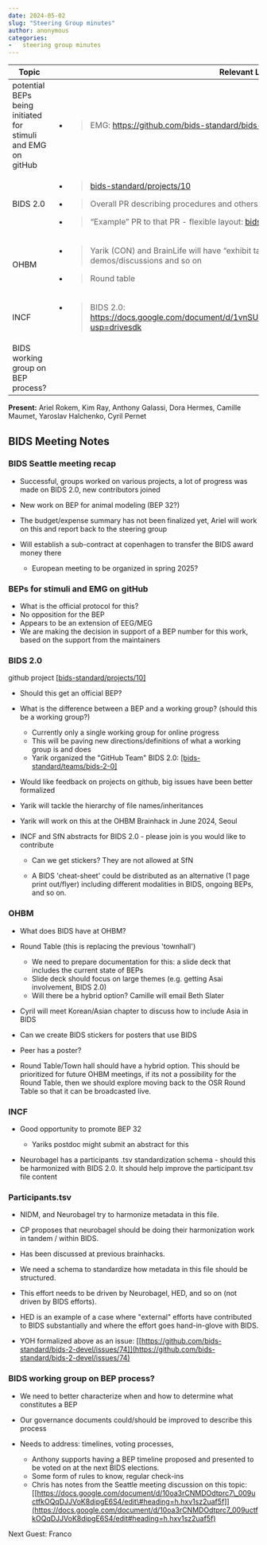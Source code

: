 ```yaml
---
date: 2024-05-02
slug: "Steering Group minutes"
author: anonymous
categories:
-   steering group minutes
---
```


<!-- more -->

<table>
 <thead>
  <tr class="header">
   <th>
    <strong>
     Topic
    </strong>
   </th>
   <th>
    <strong>
     Relevant Links and to do
    </strong>
   </th>
  </tr>
 </thead>
 <tbody>
  <tr class="odd">
   <td>
    potential BEPs being initiated for stimuli and EMG on gitHub
   </td>
   <td>
    <ul>
     <li>
      <blockquote>
       <p>
        EMG:
        <a href="https://github.com/bids-standard/bids-specification/issues/1371">
         <span class="underline">
          https://github.com/bids-standard/bids-specification/issues/1371
         </span>
        </a>
       </p>
      </blockquote>
     </li>
    </ul>
   </td>
  </tr>
  <tr class="even">
   <td>
    BIDS 2.0
   </td>
   <td>
    <ul>
     <li>
      <blockquote>
       <p>
        <a href="https://github.com/orgs/bids-standard/projects/10">
         <span class="underline">
          bids-standard/projects/10
         </span>
        </a>
       </p>
      </blockquote>
     </li>
     <li>
      <blockquote>
       <p>
        Overall PR describing procedures and others:
        <a href="https://github.com/bids-standard/bids-specification/pull/1775">
         <span class="underline">
          bids-specification/pull/1775
         </span>
        </a>
       </p>
      </blockquote>
     </li>
     <li>
      <blockquote>
       <p>
        “Example” PR to that PR - flexible layout:
        <a href="https://github.com/bids-standard/bids-specification/pull/1809">
         <span class="underline">
          bids-specification/pull/1809
         </span>
        </a>
       </p>
      </blockquote>
     </li>
    </ul>
   </td>
  </tr>
  <tr class="odd">
   <td>
    OHBM
   </td>
   <td>
    <ul>
     <li>
      <blockquote>
       <p>
        Yarik (CON) and BrainLife will have “exhibit tables” – could schedule some BIDS related demos/discussions and so on
       </p>
      </blockquote>
     </li>
     <li>
      <blockquote>
       <p>
        Round table
       </p>
      </blockquote>
     </li>
    </ul>
   </td>
  </tr>
  <tr class="even">
   <td>
    INCF
   </td>
   <td>
    <ul>
     <li>
      <blockquote>
       <p>
        BIDS 2.0:
        <a href="https://docs.google.com/document/d/1vnSUFqO7WbZYg0BUiOmHgGrXHBtvB5L6mBdjz6W1XBY/edit?usp=drivesdk">
         <span class="underline">
          https://docs.google.com/document/d/1vnSUFqO7WbZYg0BUiOmHgGrXHBtvB5L6mBdjz6W1XBY/edit?usp=drivesdk
         </span>
        </a>
       </p>
      </blockquote>
     </li>
    </ul>
   </td>
  </tr>
  <tr class="odd">
   <td>
    BIDS working group on BEP process?
   </td>
   <td>
   </td>
  </tr>
 </tbody>
</table>

**Present:** Ariel Rokem, Kim Ray, Anthony Galassi, Dora Hermes, Camille
Maumet, Yaroslav Halchenko, Cyril Pernet

## BIDS Meeting Notes

### BIDS Seattle meeting recap

-   Successful, groups worked on various projects, a lot of progress was made on BIDS 2.0, new contributors joined

-   New work on BEP for animal modeling (BEP 32?)

-   The budget/expense summary has not been finalized yet, Ariel will work on this and report back to the steering group

-   Will establish a sub-contract at copenhagen to transfer the BIDS award money there

    -   European meeting to be organized in spring 2025?

### BEPs for stimuli and EMG on gitHub

-   What is the official protocol for this?
-   No opposition for the BEP
-   Appears to be an extension of EEG/MEG
-   We are making the decision in support of a BEP number for this work, based on the support from the maintainers

### BIDS 2.0

github project [[bids-standard/projects/10]](https://github.com/orgs/bids-standard/projects/10)

-   Should this get an official BEP?

-   What is the difference between a BEP and a working group? (should this be a working group?)

    -   Currently only a single working group for online progress
    -   This will be paving new directions/definitions of what a working group is and does
    -   Yarik organized the "GitHub Team" BIDS 2.0: [[bids-standard/teams/bids-2-0]](https://github.com/orgs/bids-standard/teams/bids-2-0)

-   Would like feedback on projects on github, big issues have been better formalized

-   Yarik will tackle the hierarchy of file names/inheritances

-   Yarik will work on this at the OHBM Brainhack in June 2024, Seoul

-   INCF and SfN abstracts for BIDS 2.0 - please join is you would like to contribute

    -   Can we get stickers? They are not allowed at SfN

    -   A BIDS 'cheat-sheet' could be distributed as an alternative (1 page print out/flyer)
        including different modalities in BIDS, ongoing BEPs, and so on.

### OHBM

-   What does BIDS have at OHBM?

-   Round Table (this is replacing the previous 'townhall')

    -   We need to prepare documentation for this: a slide deck that includes the current state of BEPs
    -   Slide deck should focus on large themes (e.g. getting Asai involvement, BIDS 2.0)
    -   Will there be a hybrid option? Camille will email Beth Slater

-   Cyril will meet Korean/Asian chapter to discuss how to include Asia in BIDS

-   Can we create BIDS stickers for posters that use BIDS

-   Peer has a poster?

-   Round Table/Town hall should have a hybrid option. This should be prioritized for future OHBM meetings,
    if its not a possibility for the Round Table, then we should explore moving back to the OSR Round Table
    so that it can be broadcasted live.

### INCF

-   Good opportunity to promote BEP 32

    -   Yariks postdoc might submit an abstract for this

-   Neurobagel has a participants .tsv standardization schema - should this be harmonized with BIDS 2.0.
    It should help improve the participant.tsv file content

### Participants.tsv

-   NIDM, and Neurobagel try to harmonize metadata in this file.

-   CP proposes that neurobagel should be doing their harmonization work in tandem / within BIDS.

-   Has been discussed at previous brainhacks.

-   We need a schema to standardize how metadata in this file should be structured.

-   This effort needs to be driven by Neurobagel, HED, and so on (not driven by BIDS efforts).

-   HED is an example of a case where "external" efforts have contributed to BIDS substantially
    and where the effort goes hand-in-glove with BIDS.

-   YOH formalized above as an issue:
    [[https://github.com/bids-standard/bids-2-devel/issues/74]](https://github.com/bids-standard/bids-2-devel/issues/74)

### BIDS working group on BEP process?

-   We need to better characterize when and how to determine what constitutes a BEP

-   Our governance documents could/should be improved to describe this process

-   Needs to address: timelines, voting processes,

    -   Anthony supports having a BEP timeline proposed and presented to be voted on at the next BIDS elections.
    -   Some form of rules to know, regular check-ins
    -   Chris has notes from the Seattle meeting discussion on this topic: [[https://docs.google.com/document/d/10oa3rCNMDOdtprc7\_009uctfkOQqDJJVoK8dipgE6S4/edit\#heading=h.hxv1sz2uaf5f]](https://docs.google.com/document/d/10oa3rCNMDOdtprc7_009uctfkOQqDJJVoK8dipgE6S4/edit#heading=h.hxv1sz2uaf5f)

Next Guest: Franco
